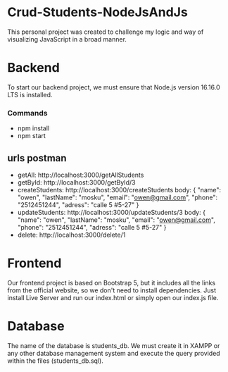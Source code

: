 # Crud-Students-NodeJsAndJs
This personal project was created to challenge my logic and way of visualizing JavaScript in a broad manner.

# Backend
To start our backend project, we must ensure that Node.js version 16.16.0 LTS is installed.

### Commands
- npm install
- npm start

## urls postman
- getAll: http://localhost:3000/getAllStudents
- getById: http://localhost:3000/getById/3
- createStudents: http://localhost:3000/createStudents
body:
{
  "name": "owen",
  "lastName": "mosku",
  "email": "owen@gmail.com",
  "phone": "2512451244",
  "adress": "calle 5 #5-27"
}
- updateStudents: http://localhost:3000/updateStudents/3
body:
{
  "name": "owen",
  "lastName": "mosku",
  "email": "owen@gmail.com",
  "phone": "2512451244",
  "adress": "calle 5 #5-27"
}
- delete: http://localhost:3000/delete/1

# Frontend
Our frontend project is based on Bootstrap 5, but it includes all the links from the official website, so we don't need to install dependencies. Just install Live Server and run our index.html or simply open our index.js file.

# Database
The name of the database is students_db. We must create it in XAMPP or any other database management system and execute the query provided within the files (students_db.sql).